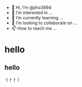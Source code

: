 - 👋 Hi, I’m @jiho3894
- 👀 I’m interested in ...
- 🌱 I’m currently learning ...
- 💞️ I’m looking to collaborate on ...
- 📫 How to reach me ...

<!---
jiho3894/jiho3894 is a ✨ special ✨ repository because its `README.md` (this file) appears on your GitHub profile.
You can click the Preview link to take a look at your changes.
--->
<h1>hello</h1>
<h2>hello</h2>ㅓㅏㅏㅣ
